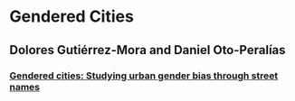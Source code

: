

#	Gendered Cities

## Dolores Gutiérrez-Mora and Daniel Oto-Peralías

### [Gendered cities: Studying urban gender bias through street names](https://osf.io/b9n4k/)



